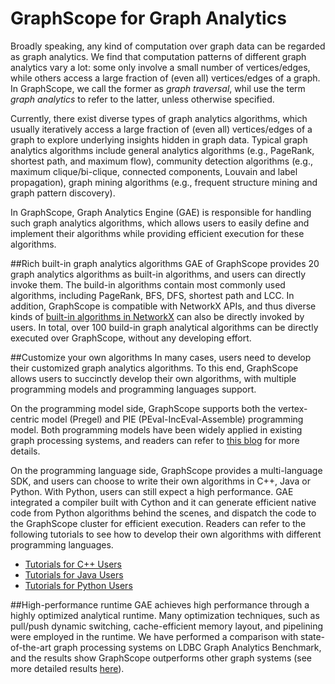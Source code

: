 # GraphScope for Graph Analytics
Broadly speaking, any kind of computation over graph data can be regarded as graph analytics. We find that computation patterns of different graph analytics vary a lot: some only involve a small number of vertices/edges, while others access a large fraction of (even all) vertices/edges of a graph. In GraphScope, we call the former as *graph traversal*, whil use the term *graph analytics* to refer to the latter, unless otherwise specified. 

Currently, there exist diverse types of graph analytics algorithms, which usually iteratively access a large fraction of (even all) vertices/edges of a graph to explore underlying insights hidden in graph data. Typical graph analytics algorithms include general analytics algorithms (e.g., PageRank, shortest path, and maximum flow), community detection algorithms (e.g., maximum clique/bi-clique, connected components, Louvain and label propagation), graph mining algorithms (e.g., frequent structure mining and graph pattern discovery). 

In GraphScope, Graph Analytics Engine (GAE) is responsible for handling such graph analytics algorithms, which allows users to easily define and implement their algorithms while providing efficient execution for these algorithms.

##Rich built-in graph analytics algorithms
GAE of GraphScope provides 20 graph analytics algorithms as built-in algorithms, and users can directly invoke them. The build-in algorithms contain most commonly used algorithms, including PageRank, BFS, DFS, shortest path and LCC. In addition, GraphScope is compatible with NetworkX APIs, and thus diverse kinds of [built-in algorithms in NetworkX](https://networkx.org/documentation/stable/reference/algorithms/index.html) can also be directly invoked by users. In total, over 100 build-in graph analytical algorithms can be directly executed over GraphScope, without any developing effort.


##Customize your own algorithms
In many cases, users need to develop their customized graph analytics algorithms. To this end, GraphScope allows users to succinctly develop their own algorithms, with multiple programming models and programming languages support.

On the programming model side, GraphScope supports both the vertex-centric model (Pregel) and PIE (PEval-IncEval-Assemble) programming model. Both programming models have been widely applied in existing graph processing systems, and readers can refer to [this blog](https://graphscope.io/blog/tech/2021/03/25/a-review-of-programming-models-for-parallel-graph-processing.html) for more details.

On the programming language side, GraphScope provides a multi-language SDK, and users can choose to write their own algorithms in C++, Java or Python. With Python, users can still expect a high performance. GAE integrated a compiler built with Cython and it can generate efficient native code from Python algorithms behind the scenes, and dispatch the code to the GraphScope cluster for efficient execution. Readers can refer to the following tutorials to see how to develop their own algorithms with different programming languages.

- [Tutorials for C++ Users](https://graphscope.io/docs/latest/cpp_tutorials.html)
- [Tutorials for Java Users](https://graphscope.io/docs/latest/java_tutorials.html)
- [Tutorials for Python Users](https://graphscope.io/docs/latest/python_tutorials.html)

##High-performance runtime
GAE achieves high performance through a highly optimized analytical runtime. Many optimization techniques, such as pull/push dynamic switching, cache-efficient memory layout, and pipelining were employed in the runtime. We have performed a comparison with state-of-the-art graph processing systems on LDBC Graph Analytics Benchmark, and the results show GraphScope outperforms other graph systems (see more detailed results [here](https://graphscope.io/docs/latest/performance_and_benchmark.html)). 

